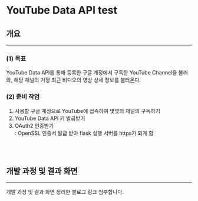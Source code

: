 # YouTube Data API test
## 개요
<hr>

### (1) 목표 
YouTube Data API를 통해 등록한 구글 계정에서 구독한 YouTube Channel을 불러와, 해당 채널의 거정 최근 비디오의 영상 상세 정보를 불러온다.    

### (2) 준비 작업
1. 사용할 구글 계정으로 YouTube에 접속하여 몇몇의 채널의 구독하기    
2. YouTube Data API 키 발급받기  
3.  OAuth2 인증받기   
: OpenSSL 인증서 발급 받아 flask 실행 서버를 https가 되게 함


<br><br>



## 개발 과정 및 결과 화면 
<hr>

개발 과정 및 결과 화면 정리한 블로그 링크 첨부합니다.
